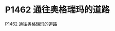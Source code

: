 # P1462 通往奥格瑞玛的道路

[P1462 通往奥格瑞玛的道路](<../../../搜索与图论/3. 最短路径/P1462 通往奥格瑞玛的道路/P1462 通往奥格瑞玛的道路.md> "P1462 通往奥格瑞玛的道路")
